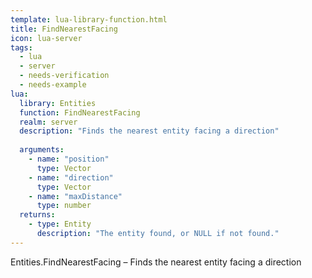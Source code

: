```yaml
---
template: lua-library-function.html
title: FindNearestFacing
icon: lua-server
tags:
  - lua
  - server
  - needs-verification
  - needs-example
lua:
  library: Entities
  function: FindNearestFacing
  realm: server
  description: "Finds the nearest entity facing a direction"
  
  arguments:
    - name: "position"
      type: Vector
    - name: "direction"
      type: Vector
    - name: "maxDistance"
      type: number
  returns:
    - type: Entity
      description: "The entity found, or NULL if not found."
---
```


<div class="lua__search__keywords">
Entities.FindNearestFacing &#x2013; Finds the nearest entity facing a direction
</div>
